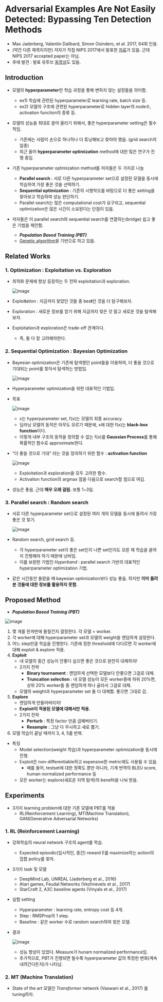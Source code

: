 # Adversarial Examples Are Not Easily Detected: Bypassing Ten Detection Methods
- Max Jaderberg, Valentin Dalibard, Simon Osindero, et al. 2017, 64회 인용.
- (약간 다른 제목이지만) 저자가 직접 NIPS 2017에서 발표한 [자료](https://vimeo.com/250399261)가 있음. 근데 NIPS 2017 accepted paper는 아님.
- 후에 발견 : 발표 유투브 [동영상](https://www.youtube.com/watch?v=l-Ga0E9vldg)도 있음.

## Introduction
- 모델의 **hyperparameter**란 학습 과정을 통해 변하지 않는 설정들을 의미함.
  - ex1) 학습에 관련된 hyperparameter로 learning rate, batch size 등.
  - ex2) 모델의 구조에 관련된 hyperparameter로 hidden layer의 node수, activation function의 종류 등.
  
- 모델의 성능을 최대로 끌어 올리기 위해서, 좋은 hyperparameter setting은 필수적임.
  - 기존에는 사람이 손으로 하나하나 다 튜닝해보고 찾아야 했음. (grid search의 일종)
  - 최근 들어 **hyperparameter optimization** method에 대한 많은 연구가 진행 중임.
  
- 기존 hyperparameter optimization method를 저자들은 두 가지로 나눔
  - **Parallel search** : 서로 다른 hyperparameter set으로 설정된 모델을 동시에 학습하여 가장 좋은 것을 선택하기.
  - **Sequential optimization** : 기존의 시행착오를 바탕으로 더 좋은 setting을 찾아보고 학습하여 성능 판단하기.
  - Parallel search는 많은 computational cost가 요구되고, sequential optimization은 많은 시간이 소요된다는 단점이 있음.

- 저자들은 이 parallel search와 sequential search를 연결하는(bridge) 쉽고 좋은 기법을 제안함.
  - ***Population Based Training (PBT)***
  - [Genetic algorithm](http://jeongchul.tistory.com/571)을 기반으로 하고 있음.

## Related Works
### 1. Optimization : Exploitation vs. Exploration
- 최적화 문제에 항상 등장하는 두 전략 exploitation과 exploration.

  ![image](https://user-images.githubusercontent.com/26705935/51182416-70da3d80-1911-11e9-9209-21aa71053d00.png)

- Exploi**t**ation : 지금까지 찾았던 것들 중 bes**t**인 것을 더 탐구해보자.
- Exploration : 새로운 정보를 얻기 위해 지금까지 찾은 것 말고 새로운 것을 탐색해보자.
- Exploitation과 exploration은 trade-off 관계이다.
  - 즉, 둘 다 잘 고려해야한다.
  
### 2. Sequential Optimization : Bayesian Optimization
- Bayesian optimization은 기존에 탐색했던 point들을 이용하여, 더 좋을 것으로 기대되는 point를 찾아서 탐색하는 방법임.

  ![image](https://user-images.githubusercontent.com/26705935/51182769-89972300-1912-11e9-97aa-96a89db47e70.png)

- Hyperparameter optimization을 위한 대표적인 기법임.
- 목표

  ![image](https://user-images.githubusercontent.com/26705935/51182492-bdbe1400-1911-11e9-8ee0-dfa23be5a18e.png)
  
  - x는 hyperparameter set, f(x)는 모델의 최종 accuracy.
  - 딥러닝 모델의 동작은 아무도 모르기 때문에, x에 대한 f(x)는 **black-box function**이다.
  - 이렇게 내부 구조의 동작을 정의할 수 없는 f(x)를 **Gaussian Process**를 통해 확률적인 함수로 approximate한다.
  
- "더 좋을 것으로 기대" 라는 것을 정의하기 위한 함수 : **activation function**

  ![image](https://user-images.githubusercontent.com/26705935/51182746-7e43f780-1912-11e9-9ae6-1255e871f65b.png)
  
  - Exploitation과 exploration을 모두 고려한 함수.
  - Activation function의 argmax 점을 다음으로 search할 점으로 여김.
  
- 성능은 좋음. 근데 **매우 오래 걸림.** 보통 1~3일.

### 3. Parallel search : Random search
- 서로 다른 hyperparameter set으로 설정된 여러 개의 모델을 동시에 돌려서 가장 좋은 것 찾기.

  ![image](https://user-images.githubusercontent.com/26705935/51182858-dda20780-1912-11e9-8bf0-59a282e66faa.png)
  
- Random search, grid search 등.
  - 각 hyperparameter set이 좋은 set인지 나쁜 set인지도 모른 채 학습을 끝까지 진행해야 하기 때문에 낭비임.
  - 이를 보완한 기법인 *Hyperband* : parallel search 기반의 대표적인 hyperparameter optimization 기법.

- 같은 시간동안 돌렸을 때 bayesian optimization보다 성능 좋음. 하지만 **이미 돌려본 것들에 대한 정보를 활용하지 못함.**

## Proposed Method
- ***Population Based Training (PBT)***

![image](https://user-images.githubusercontent.com/26705935/51183079-8d777500-1913-11e9-958e-b26d1f285c6f.png)

1. 몇 개를 한꺼번에 돌릴건지 결정한다. 각 모델 = worker.
2. 각 worker에 대해 hyperparameter set과 모델의 weight을 랜덤하게 설정한다.
3. 어느 step만큼 학습을 진행한다. 기존에 정한 threshold에 다다르면 각 worker에 대해 exploit & explore 적용.
4. **Exploit**
    - 내 모델의 중간 성능이 안좋다 싶으면 좋은 것으로 완전히 대체하자!
    - 2가지 전략
      - **Binary tournament** : 랜덤하게 선택한 모델보다 안좋으면 그걸로 대체.
      - **Truncation selection** : 내 모델 성능이 모든 worker중에 하위 20%면, 상위 20% worker들 중 랜덤하게 하나 골라서 그걸로 대체.
    - 모델의 weight과 hyperparameter set 둘 다 대체함. 좋으면 그대로 감.
5. **Explore**
    - 랜덤하게 만들어버리자!
    - **Exploit이 적용된 모델에 대해서만 적용.**
    - 2가지 전략
      - **Perturb** : 특정 factor 만큼 곱해버리기.
      - **Resample** : 그냥 다 무시하고 새로 뽑기.
6. 모델 학습이 끝날 때까지 3, 4, 5를 반복.
  
- 특징
  - Model selection(weight 학습)과 hyperparameter optimization을 동시에 진행.
  - Exploit은 non-differentiable하고 expensive한 metric에도 사용될 수 있음.
    - 예를 들어, testset에 대한 정확도 뿐만 아니라, 기계 번역의 BLEU score, human normalized performance 등
  - 모든 worker는 explore(새로운 지역 탐색)의 benefit을 나눠 받음.
  
## Experiments
- 3가지 learning problem에 대한 기존 모델에 PBT를 적용
  - RL(Reinforcement Learning), MT(Machine Translation), GAN(Generative Adversarial Networks)
  
### 1. RL (Reinforcement Learning)
- 강화학습의 neural network 구조의 agent를 학습.
  - Expected episodic(임시적인, 중간) reward E를 maximize하는 action의 집합 policy를 찾자.
  
- 3가지 task 및 모델
  - DeepMind Lab, UNREAL (Jaderberg et al., 2016)
  - Atari games, Feudal Networks (Vezhnevets et al., 2017)
  - StarCraft 2, A3C baseline agents (Vinyals et al., 2017)

- 실험 setting
  - Hyperparameter : learning rate, entropy cost 등 4개.
  - Step : RMSProp의 1 step.
  - Baseline : 같은 worker 수로 random search하여 찾은 모델.

- 결과

  ![image](https://user-images.githubusercontent.com/26705935/51258936-748fc200-19ee-11e9-8ade-db88e2edbe0e.png)
  
  - 성능 향상이 있었다. Measure가 hunam normalized performance임.
  - 추가적으로, PBT가 진행되면 될수록 hyperparameter 값의 특정한 변화(계속 내려간다든지)가 나타남.
  
### 2. MT (Machine Translation)
- State of the art 모델인 *Transformer* network (Vaswani et al., 2017) 를 tuning하자.
